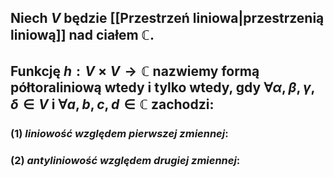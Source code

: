 ## Niech $V$ będzie [[Przestrzeń liniowa|przestrzenią liniową]] nad ciałem $\mathbb{C}$.
## Funkcję $h: V \times V \rightarrow \mathbb{C}$ nazwiemy **formą półtoraliniową** wtedy i tylko wtedy, gdy $\forall \alpha,\beta,\gamma,\delta \in V$ i  $\forall a,b,c,d \in \mathbb{C}$ zachodzi:
### (1) *liniowość względem pierwszej zmiennej*:
### (2) *antyliniowość względem drugiej zmiennej*: